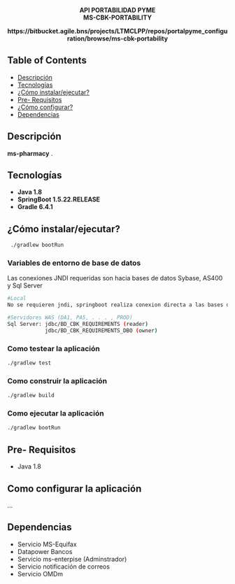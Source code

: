 <p align="center">
<b>
API PORTABILIDAD PYME</br>
MS-CBK-PORTABILITY
</b>
</p>

<p align="center">
<b>
https://bitbucket.agile.bns/projects/LTMCLPP/repos/portalpyme_configuration/browse/ms-cbk-portability
</b>
</p>

## Table of Contents
* [Descripción](#descripcion)
* [Tecnologías](#tecnolog�as)
* [¿Cómo instalar/ejecutar?](#¿como-se-instala?)
* [Pre- Requisitos](#pre-requisitos)
* [¿Cómo configurar?](#como-configuar)
* [Dependencias](#dependencias)

## Descripción
**ms-pharmacy** .

## Tecnologías
* **Java 1.8**
* **SpringBoot 1.5.22.RELEASE**
* **Gradle 6.4.1**

## ¿Cómo instalar/ejecutar?
```sh
 ./gradlew bootRun
```

### Variables de entorno de base de datos
Las conexiones JNDI requeridas son hacia bases de datos Sybase, AS400 y Sql Server
```sh
#Local
No se requieren jndi, springboot realiza conexion directa a las bases de datos

#Servidores WAS (DA1, PA5, . . . , PROD)
Sql Server: jdbc/BD_CBK_REQUIREMENTS (reader)
            jdbc/BD_CBK_REQUIREMENTS_DBO (owner)

```
### Como testear la aplicación

```sh
./gradlew test
```

### Como construir la aplicación
```sh
./gradlew build
```

### Como ejecutar la aplicación
```sh
./gradlew bootRun
```

## Pre- Requisitos
* Java 1.8

## Como configurar la aplicación
...


## Dependencias
* Servicio MS-Equifax
* Datapower Bancos
* Servicio ms-enterpise (Adminstrador)
* Servicio notificación de correos
* Servicio OMDm
